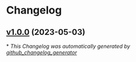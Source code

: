 # Changelog

## [v1.0.0](https://github.com/azurenoops/terraform-azurerm-overlays-app-service/tree/v1.0.0) (2023-05-03)



\* *This Changelog was automatically generated by [github_changelog_generator](https://github.com/github-changelog-generator/github-changelog-generator)*
